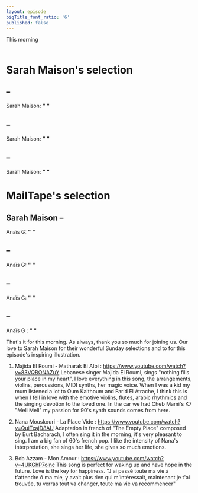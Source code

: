 ```yaml
---
layout: episode
bigTitle_font_ratio: '6'
published: false
---
```

<p id="introduction">This morning 
<br><br>

</p>

# Sarah Maison's selection

##  – 
Sarah Maison: **"** **"**

##  – 
Sarah Maison: **"** **"**

## – 
Sarah Maison: **"** **"**


# MailTape's selection

## Sarah Maison  – 
Anaïs G: **"** **"**

##  – 
Anaïs G: **"** **"**

##  – 
Anaïs G: **"** **"**

##  – 
Anaïs G : **"** **"**

<p id="outroduction">That's it for this morning. As always, thank you so much for joining us. Our love to Sarah Maison for their wonderful Sunday selections and to  for this episode's inspiring illustration.</p>

1) Majida El Roumi - Matharak Bi Albi : https://www.youtube.com/watch?v=83VQBONAZuY
Lebanese singer Majida El Roumi, sings "nothing fills your place in my heart", I love everything in this song, the arrangements, violins, percussions, MIDI synths, her magic voice. When I was a kid my mum listened a lot to Oum Kalthoum and Farid El Atrache, I think this is when I fell in love with the emotive violins, flutes, arabic rhythmics and the singing devotion to the loved one. In the car we had Cheb Mami's K7 "Meli Meli" my passion for 90's synth sounds comes from here.

2) Nana Mouskouri - La Place Vide : https://www.youtube.com/watch?v=QuiTxajD8AU
Adaptation in french of "The Empty Place" composed by Burt Bacharach, I often sing it in the morning, it's very pleasant to sing. I am a big fan of 60's french pop. I like the intensity of Nana's interpretation, she sings her life, she gives so much emotions.

3) Bob Azzam - Mon Amour : https://www.youtube.com/watch?v=4UKGhP7olnc
This song is perfect for waking up and have hope in the future. Love is the key for happiness.
"J'ai passé toute ma vie à t'attendre ô ma mie, y avait plus rien qui m'intéressait, maintenant je t'ai trouvée, tu verras tout va changer, toute ma vie va recommencer"
